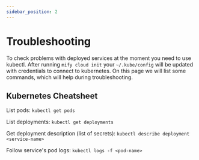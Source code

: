```yaml
---
sidebar_position: 2
---
```


# Troubleshooting

To check problems with deployed services at the moment you need to use kubectl.
After running `mify cloud init` your `~/.kube/config` will be updated with credentials to
connect to kubernetes. On this page we will list some commands, which will help during troubleshooting.

## Kubernetes Cheatsheet

List pods: `kubectl get pods`

List deployments: `kubectl get deployments`

Get deployment description (list of secrets): `kubectl describe deployment <service-name>`

Follow service's pod logs: `kubectl logs -f <pod-name>`
